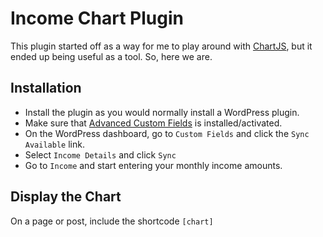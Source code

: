 # Income Chart Plugin

This plugin started off as a way for me to play around with [ChartJS](https://www.chartjs.org/), but it ended up being useful as a tool. So, here we are.

## Installation

* Install the plugin as you would normally install a WordPress plugin.
* Make sure that [Advanced Custom Fields](https://wordpress.org/plugins/advanced-custom-fields/) is installed/activated.
* On the WordPress dashboard, go to `Custom Fields` and click the `Sync Available` link.
* Select `Income Details` and click `Sync`
* Go to `Income` and start entering your monthly income amounts.

## Display the Chart

On a page or post, include the shortcode `[chart]`
